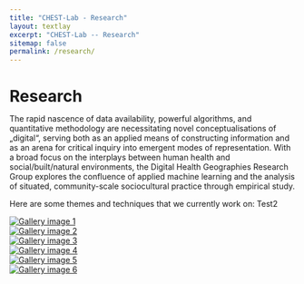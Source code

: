 ```yaml
---
title: "CHEST-Lab - Research"
layout: textlay
excerpt: "CHEST-Lab -- Research"
sitemap: false
permalink: /research/
---
```


# Research

The rapid nascence of data availability, powerful algorithms, and quantitative methodology are necessitating novel conceptualisations of „digital“, serving both as an applied means of constructing information and as an arena for critical inquiry into emergent modes of representation. With a broad focus on the interplays between human health and social/built/natural environments, the Digital Health Geographies Research Group explores the confluence of applied machine learning and the analysis of situated, community-scale sociocultural practice through empirical study.

Here are some themes and techniques that we currently work on:
Test2

<style>
*,
*::after,
*::before {
  margin: 0;
  padding: 0;
  box-sizing: inherit; 
}
</style>

<div class="container" style="width: 100%; margin: 1em auto;" markdown="0">
  <div class="gallery" markdown="0">
    <figure class="gallery__item gallery__item--1">
	  <a href="{{ site.url }}{{ site.baseurl }}/research/covid19.html">
      <img src="{{ site.url }}{{ site.baseurl }}/images/projects/COVID_19.svg"
           alt="Gallery image 1" class="gallery__img">
	  </a>
    </figure>
    <figure class="gallery__item gallery__item--2">
	  <a href="{{ site.url }}{{ site.baseurl }}/research/covid19narratives.html">
      <img src="{{ site.url }}{{ site.baseurl }}/images/projects/COVID_19_Narratives.svg"
           alt="Gallery image 2" class="gallery__img">
	  </a>
    </figure>
    <figure class="gallery__item gallery__item--3">
	  <a href="{{ site.url }}{{ site.baseurl }}/research/gem.html">
      <img src="{{ site.url }}{{ site.baseurl }}/images/projects/GEM.svg"
           alt="Gallery image 3" class="gallery__img">
	  </a>
    </figure>
    <figure class="gallery__item gallery__item--4">
	  <a href="{{ site.url }}{{ site.baseurl }}/research/purespace.html">
      <img src="{{ site.url }}{{ site.baseurl }}/images/projects/PURE_SPACE.svg"
           alt="Gallery image 4" class="gallery__img">
	  </a>
    </figure>
    <figure class="gallery__item gallery__item--5">
	  <a href="{{ site.url }}{{ site.baseurl }}/research/stage.html">
      <img src="{{ site.url }}{{ site.baseurl }}/images/projects/STAGE.svg"
           alt="Gallery image 5" class="gallery__img">
	  </a>
    </figure>
    <figure class="gallery__item gallery__item--6">
	  <a href="{{ site.url }}{{ site.baseurl }}/research/vibrance.html">
      <img src="{{ site.url }}{{ site.baseurl }}/images/projects/VIBRANCE.svg"
           alt="Gallery image 6" class="gallery__img">
	  </a>
    </figure>
  </div>
</div>